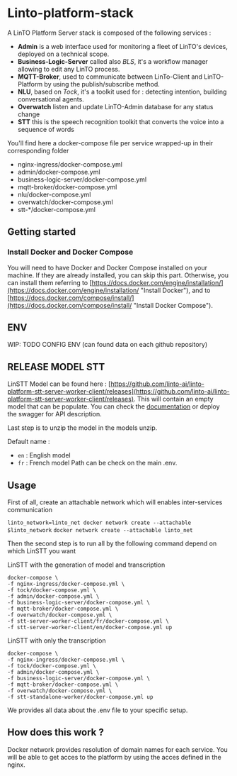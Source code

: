 # Linto-platform-stack

A LinTO Platform Server stack is composed of the following services :

-  __Admin__ is a web interface used for monitoring a fleet of LinTO's devices, deployed on a technical scope.
- __Business-Logic-Server__ called also *BLS*, it's a workflow manager allowing to edit any LinTO process.
- __MQTT-Broker__, used to communicate between LinTo-Client and LinTO-Platform by using the publish/subscribe method.
- __NLU__, based on *Tock*, it's a toolkit used for : detecting intention, building conversational agents.
- __Overwatch__ listen and update LinTO-Admin database for any status change 
- __STT__ this is the speech recognition toolkit that converts the voice into a sequence of words

You'll find here a docker-compose file per service wrapped-up in their corresponding folder
- nginx-ingress/docker-compose.yml
- admin/docker-compose.yml
- business-logic-server/docker-compose.yml
- mqtt-broker/docker-compose.yml
- nlu/docker-compose.yml
- overwatch/docker-compose.yml
- stt-*/docker-compose.yml

## Getting started

### Install Docker and Docker Compose

You will need to have Docker and Docker Compose installed on your machine. If they are already installed, you can skip this part.
Otherwise, you can install them referring to [https://docs.docker.com/engine/installation/](https://docs.docker.com/engine/installation/ "Install Docker"), and to [https://docs.docker.com/compose/install/](https://docs.docker.com/compose/install/ "Install Docker Compose").

## ENV
WIP: TODO CONFIG ENV (can found data on each github repository)

## RELEASE MODEL STT
LinSTT Model can be found here : [https://github.com/linto-ai/linto-platform-stt-server-worker-client/releases](https://github.com/linto-ai/linto-platform-stt-server-worker-client/releases). This will contain an empty model that can be populate. You can check the [documentation](https://github.com/linto-ai/linto-platform-stt-server-worker-client) or deploy the swagger for API description.

Last step is to unzip the model in the models unzip.

Default name :
 * `en` : English model
 * `fr` : French model
Path can be check on the main .env.

## Usage

First of all, create an attachable network which will enables inter-services communication

`linto_network=linto_net docker network create --attachable $linto_network`
`docker network create --attachable linto_net`

Then the second step is to run all by the following command depend on which LinSTT you want

LinSTT with the generation of model and transcription
```shell
docker-compose \
-f nginx-ingress/docker-compose.yml \
-f tock/docker-compose.yml \
-f admin/docker-compose.yml \
-f business-logic-server/docker-compose.yml \
-f mqtt-broker/docker-compose.yml \
-f overwatch/docker-compose.yml \
-f stt-server-worker-client/fr/docker-compose.yml \
-f stt-server-worker-client/en/docker-compose.yml up
```

LinSTT with only the transcription

```shell
docker-compose \
-f nginx-ingress/docker-compose.yml \
-f tock/docker-compose.yml \
-f admin/docker-compose.yml \
-f business-logic-server/docker-compose.yml \
-f mqtt-broker/docker-compose.yml \
-f overwatch/docker-compose.yml \
-f stt-standalone-worker/docker-compose.yml up
```

We provides all data about the .env file to your specific setup.

## How does this work ?

Docker network provides resolution of domain names for each service. You will be able to get acces to the platform by using the acces defined in the nginx.
